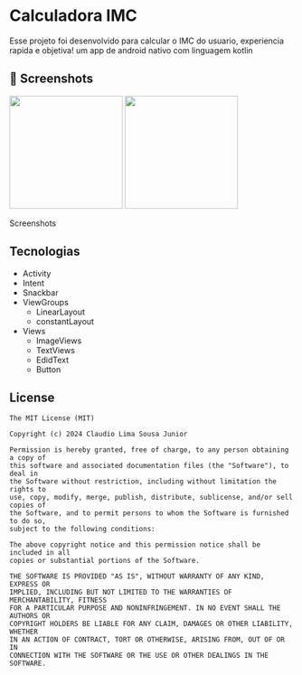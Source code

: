 # Calculadora IMC
Esse projeto foi desenvolvido para calcular o IMC do usuario, experiencia rapida e objetiva!
um app de android nativo com linguagem kotlin

## :camera_flash: Screenshots
<!-- You can add more screenshots here if you like -->
<img src="https://github.com/user-attachments/assets/dbbc1373-2525-409b-9731-96938576921e" width = 200/> <img src="https://github.com/user-attachments/assets/a87fbd01-a039-4d2d-a395-7a09ecdff112" width = 200/>


Screenshots

## Tecnologias
- Activity
- Intent
- Snackbar
- ViewGroups
  - LinearLayout
  - constantLayout
- Views
  - ImageViews
  - TextViews
  - EdidText
  - Button

## License
```
The MIT License (MIT)

Copyright (c) 2024 Claudio Lima Sousa Junior

Permission is hereby granted, free of charge, to any person obtaining a copy of
this software and associated documentation files (the "Software"), to deal in
the Software without restriction, including without limitation the rights to
use, copy, modify, merge, publish, distribute, sublicense, and/or sell copies of
the Software, and to permit persons to whom the Software is furnished to do so,
subject to the following conditions:

The above copyright notice and this permission notice shall be included in all
copies or substantial portions of the Software.

THE SOFTWARE IS PROVIDED "AS IS", WITHOUT WARRANTY OF ANY KIND, EXPRESS OR
IMPLIED, INCLUDING BUT NOT LIMITED TO THE WARRANTIES OF MERCHANTABILITY, FITNESS
FOR A PARTICULAR PURPOSE AND NONINFRINGEMENT. IN NO EVENT SHALL THE AUTHORS OR
COPYRIGHT HOLDERS BE LIABLE FOR ANY CLAIM, DAMAGES OR OTHER LIABILITY, WHETHER
IN AN ACTION OF CONTRACT, TORT OR OTHERWISE, ARISING FROM, OUT OF OR IN
CONNECTION WITH THE SOFTWARE OR THE USE OR OTHER DEALINGS IN THE SOFTWARE.
```
